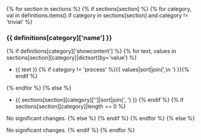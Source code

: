 {% for section in sections %}
{% if sections[section] %}
{% for category, val in definitions.items() if category in sections[section] and category != 'trivial' %}

### {{ definitions[category]['name'] }}

{% if definitions[category]['showcontent'] %}
{% for text, values in sections[section][category]|dictsort(by='value') %}
- {{ text }} {% if category != 'process' %}{{ values|sort|join(',\n  ') }}{% endif %}

{% endfor %}
{% else %}
- {{ sections[section][category]['']|sort|join(', ') }}
{% endif %}
{% if sections[section][category]|length == 0 %}

No significant changes.
{% else %}
{% endif %}
{% endfor %}
{% else %}

No significant changes.
{% endif %}
{% endfor %}
